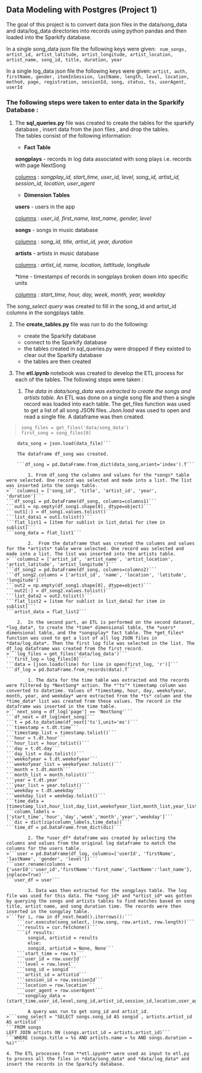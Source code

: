 ## Data Modeling with Postgres (Project 1)

The goal of this project is to convert data json files in the data/song_data and data/log_data directories into records using python pandas and then loaded into the Sparkify database. 

In a single song_data json file the following keys were given: ``` num_songs,
artist_id,
artist_latitude,
artist_longitude,
artist_location,
artist_name,
song_id,
title,
duration,
year``` 

In a single log_data json file the following keys were given:  ```artist, auth, firstName, gender, itemInSession, lastName, length, level, location, method, page, registration, sessionId, song, status, ts, userAgent, userId```

### The following steps were taken to enter data in the Sparkify Database : 

1. The **sql_queries.py** file was created to create the tables for the sparkify database , insert data from the json files , and drop the tables.  
The tables consist of the following information: 

    - **Fact Table**
    
    **songplays** - records in log data associated with song plays i.e. records with page NextSong
    
    <u>columns</u> :  *songplay_id, start_time, user_id, level, song_id, artist_id, session_id, location, user_agent*

    - **Dimension Tables**

    **users** - users in the app
    
    <u>columns</u> : *user_id, first_name, last_name, gender, level*
    
    **songs** - songs in music database
    
    <u>columns</u> : *song_id, title, artist_id, year, duration*
    
    **artists** - artists in music database
    
    <u>columns</u> : *artist_id, name, location, lattitude, longitude*
    
    *time - timestamps of records in songplays broken down into     specific units
    
    <u>columns</u> : *start_time, hour, day, week, month, year, weekday*
    
  The *song_select query* was created to fill in the song_id and artist_id columns in the songplays table. 
  
2.  The **create_tables.py** file was run to do the following:

    - create the Sparkify database
    - connect to the Sparkify database
    - the tables created in sql_queries.py were dropped if they 
      existed to clear out the Sparkify database 
    - the tables are then created
    

3. The **etl.ipynb** notebook was created to develop the ETL process for each of the tables. The following steps were taken :  

    1. *The data in data/song_data was extracted to create the songs and artists table.* An ETL was done on a single song file and then a single record was loaded into each table. The get_files function was used to get a list of all song JSON files. *Json.load* was used to open and read a single file. A dataframe was then created.
>```song_files = get_files('data/song_data')```  
```first_song = song_files[0]```  
```with open(first_song, 'r', encoding='utf-8') as data_file:    
    data_song = json.load(data_file)```
    
    The dataframe df_song was created. 
    
    ```df_song = pd.DataFrame.from_dict(data_song,orient='index').T```    

        1. From df_song the columns and values for the *songs* table were selected. One record was selected and made into a list. The list was inserted into the songs table. 
>```columns1 = ['song_id', 'title', 'artist_id', 'year', 'duration']```  
```df_song1 = pd.DataFrame(df_song, columns=columns1)```    
```out1 = np.empty(df_song1.shape[0], dtype=object)```    
```out1[:] = df_song1.values.tolist()```     
```list_data1 = out1.tolist()```    
```flat_list1 = [item for sublist in list_data1 for item in sublist]```    
```song_data = flat_list1```  
        
        2.  From the dataframe that was created the columns and values for the *artists* table were selected. One record was selected and made into a list. The list was inserted into the artists table.
>```columns2 = ['artist_id', 'artist_name', 'artist_location', 'artist_latitude', 'artist_longitude']```  
```df_song2 = pd.DataFrame(df_song, columns=columns2)```  
```df_song2.columns = ['artist_id', 'name', 'location', 'latitude', 'longitude']```  
```out2 = np.empty(df_song1.shape[0], dtype=object)```  
```out2[:] = df_song2.values.tolist()```  
```list_data2 = out2.tolist()```  
```flat_list2 = [item for sublist in list_data2 for item in sublist]```  
```artist_data = flat_list2```  
        
    2.  In the second part, an ETL is performed on the second dataset, *log_data*, to create the *time* dimensional table, the *users* dimensional table, and the *songsplay* fact table. The *get_files* function was used to get a list of all log JSON files in *data/log_data*. Then the first log file was selected in the list. The df_log dataframe was created from the first record. 
>```log_files = get_files('data/log_data')```  
```first_log = log_files[0]```  
```data = [json.loads(line) for line in open(first_log, 'r')]```  
```df_log = pd.DataFrame.from_records(data).T```  
    
        1. The data for the time table was extracted and the records were filtered by *NextSong* action. The *"ts"* timestamp column was converted to datetime. Values of *timestamp, hour, day, weekofyear, month, year, and weekday* were extracted from the *ts* column and the *time_data* list was created from these values. The record in the dataframe was inserted in the time table.
>```next_song = df_log['page'] == 'NextSong'```  
```df_next = df_log[next_song]```   
```t = pd.to_datetime(df_next['ts'],unit='ms')```   
```timestamp = t.dt.time```  
```timestamp_list = timestamp.tolist()```  
```hour = t.dt.hour```  
```hour_list = hour.tolist()```  
```day = t.dt.day```  
```day_list = day.tolist()```  
```weekofyear = t.dt.weekofyear```  
```weekofyear_list = weekofyear.tolist()```  
```month = t.dt.month```  
```month_list = month.tolist()```  
```year = t.dt.year```  
```year_list = year.tolist()```  
```weekday = t.dt.weekday```  
```weekday_list = weekday.tolist()```  
```time_data = [timestamp_list,hour_list,day_list,weekofyear_list,month_list,year_list,weekday_list]```   
```column_labels = ['start_time','hour','day','week','month','year','weekday']```  
```dic = dict(zip(column_labels,time_data))```  
```time_df = pd.DataFrame.from_dict(dic)```  
        
        2. The *user_df* dataframe was created by selecting the columns and values from the original log dataframe to match the columns for the users table. 
>```user = pd.DataFrame(df_log, columns=['userId', 'firstName', 'lastName', 'gender', 'level'])```  
```user.rename(columns = {'userId':'user_id','firstName':'first_name','lastName':'last_name'}, inplace=True)```  
```user_df = user```  

        3. Data was then extracted for the songplays table. The log file was used for this data. The *song_id* and *artist_id* was gotten by querying the songs and artists tables to find matches based on song title, artist name, and song duration time. The records were then inserted in the songplay table. 
>```for i, row in df_next.head().iterrows():```  
    ```cur.execute(song_select, (row.song, row.artist, row.length))```  
    ```results = cur.fetchone()```  
    ```if results:  
        songid, artistid = results  
        else:  
        songid, artistid = None, None```  
    ```start_time = row.ts```  
    ```user_id = row.userId```  
    ```level = row.level```  
    ```song_id = songid```  
    ```artist_id = artistid```  
    ```session_id = row.sessionId```  
    ```location = row.location```  
    ```user_agent = row.userAgent```  
    ```songplay_data = (start_time,user_id,level,song_id,artist_id,session_id,location,user_agent)```
    
        A query was run to get song_id and artist_id. 
>```song_select = "SELECT songs.song_id AS songid , artists.artist_id AS artistid```  
```FROM songs 
LEFT JOIN artists ON (songs.artist_id = artists.artist_id)```  
```WHERE (songs.title = %s AND artists.name = %s AND songs.duration = %s)"```
        
4. The ETL processes from **etl.ipynb** were used as input to etl.py to process all the files in *data/song_data* and *data/log_data* and insert the records in the Sparkify database.         